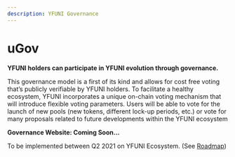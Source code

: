 ```yaml
---
description: YFUNI Governance
---
```


# uGov

**YFUNI holders can participate in YFUNI evolution through governance.**

This governance model is a first of its kind and allows for cost free voting that’s publicly verifiable by YFUNI holders. To facilitate a healthy ecosystem, YFUNI incorporates a unique on-chain voting mechanism that will introduce flexible voting parameters. Users will be able to vote for the launch of new pools \(new tokens, different lock-up periods, etc.\) or vote for many proposals related to future developments within the YFUNI ecosystem

**Governance Website: Coming Soon...**

To be implemented between Q2 2021 on YFUNI Ecosystem. \(See [Roadmap](https://app.gitbook.com/@yfuni-finance/s/yfuni-finance/protocol/roadmap)\)

